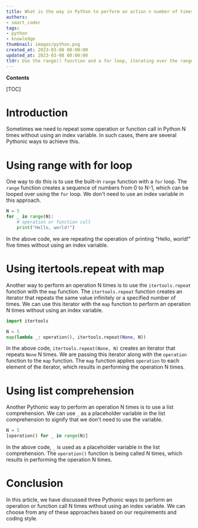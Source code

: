 ```yaml
---
title: What is the way in Python to perform an action n number of times without using an index variable?
authors:
- smart_coder
tags:
- python
- knowledge
thumbnail: images/python.png
created_at: 2023-03-08 00:00:00
updated_at: 2023-03-08 00:00:00
tldr: Use the range() function and a for loop, iterating over the range object without assigning the index to a variable, for example `for \_ in range(N)`.
---
```


**Contents**

[TOC]

# Introduction 

Sometimes we need to repeat some operation or function call in Python N times without using an index variable. In such cases, there are several Pythonic ways to achieve this.

# Using range with for loop

One way to do this is to use the built-in `range` function with a `for` loop. The `range` function creates a sequence of numbers from 0 to N-1, which can be looped over using the `for` loop. We don't need to use an index variable in this approach.

```python
N = 5
for _ in range(N):
    # operation or function call
    print("Hello, world!")
```

In the above code, we are repeating the operation of printing "Hello, world!" five times without using an index variable.

# Using itertools.repeat with map

Another way to perform an operation N times is to use the `itertools.repeat` function with the `map` function. The `itertools.repeat` function creates an iterator that repeats the same value infinitely or a specified number of times. We can use this iterator with the `map` function to perform an operation N times without using an index variable.

```python
import itertools

N = 5
map(lambda _: operation(), itertools.repeat(None, N))
```

In the above code, `itertools.repeat(None, N)` creates an iterator that repeats `None` N times. We are passing this iterator along with the `operation` function to the `map` function. The `map` function applies `operation` to each element of the iterator, which results in performing the operation N times.

# Using list comprehension

Another Pythonic way to perform an operation N times is to use a list comprehension. We can use `_` as a placeholder variable in the list comprehension to signify that we don't need to use the variable.

```python
N = 5
[operation() for _ in range(N)]
```

In the above code, `_` is used as a placeholder variable in the list comprehension. The `operation()` function is being called N times, which results in performing the operation N times.

# Conclusion

In this article, we have discussed three Pythonic ways to perform an operation or function call N times without using an index variable. We can choose from any of these approaches based on our requirements and coding style.
